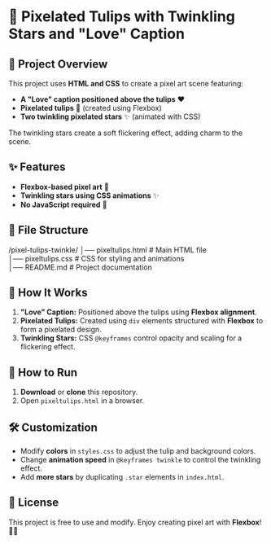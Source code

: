 # 🌷 Pixelated Tulips with Twinkling Stars and "Love" Caption  

## 🌟 Project Overview  
This project uses **HTML and CSS** to create a pixel art scene featuring:  
- **A "Love" caption positioned above the tulips** ❤️  
- **Pixelated tulips** 🌷 (created using Flexbox)  
- **Two twinkling pixelated stars** ✨ (animated with CSS)  

The twinkling stars create a soft flickering effect, adding charm to the scene.  

## ✨ Features  
- **Flexbox-based pixel art** 🌷  
- **Twinkling stars using CSS animations** ✨  
- **No JavaScript required** 🚀  

## 📂 File Structure  
/pixel-tulips-twinkle/
│── pixeltulips.html   # Main HTML file  
│── pixeltulips.css   # CSS for styling and animations  
│── README.md    # Project documentation  

## 🎨 How It Works  
1. **"Love" Caption:** Positioned above the tulips using **Flexbox alignment**.  
2. **Pixelated Tulips:** Created using `div` elements structured with **Flexbox** to form a pixelated design.  
3. **Twinkling Stars:** CSS `@keyframes` control opacity and scaling for a flickering effect.  

## 🚀 How to Run  
1. **Download** or **clone** this repository.  
2. Open `pixeltulips.html` in a browser.  

## 🛠️ Customization  
- Modify **colors** in `styles.css` to adjust the tulip and background colors.  
- Change **animation speed** in `@keyframes twinkle` to control the twinkling effect.  
- Add **more stars** by duplicating `.star` elements in `index.html`.  

## 📜 License  
This project is free to use and modify. Enjoy creating pixel art with **Flexbox**! 🌷✨  
